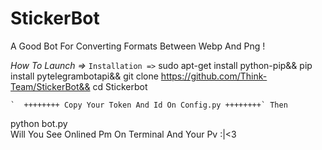 # StickerBot
A Good Bot For Converting Formats Between Webp And Png !

*How To Launch =>*
  `Installation =>`
  sudo apt-get install python-pip&&
  pip install pytelegrambotapi&&
  git clone https://github.com/Think-Team/StickerBot&&
  cd Stickerbot
  
  
    `  ++++++++ Copy Your Token And Id On Config.py ++++++++` Then
  python bot.py   
  Will You See Onlined Pm On Terminal And Your Pv :|<3
